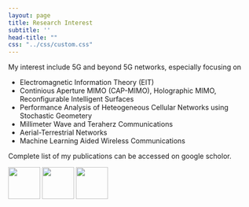 ```yaml
---
layout: page
title: Research Interest
subtitle: ''
head-title: ""
css: "../css/custom.css"
---
```



My interest include 5G and beyond 5G networks, especially focusing on
- Electromagnetic Information Theory (EIT)
- Continious Aperture MIMO (CAP-MIMO), Holographic MIMO, Reconfigurable Intelligent Surfaces
- Performance Analysis of Heteogeneous Cellular Networks using Stochastic Geometery 
- Millimeter Wave and Teraherz Communications
- Aerial-Terrestrial Networks
- Machine Learning Aided Wireless Communications


Complete list of my publications can be accessed on google scholor.


[<img src="../img/googlescholor.png" height="65px">](https://scholar.google.com/citations?user=D3rq6oEAAAAJ&hl=en)
[<img src="../img/researchgate.png" height="65px">](https://www.researchgate.net/profile/Arif_Ullah_Khan3)
[<img src="../img/orcid.png" height="65px">](https://orcid.org/0000-0002-0555-6644)
